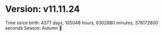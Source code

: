 # Version: v11.11.24
Time since birth: 4377 days, 105048 hours, 6302880 minutes, 378172800 seconds
Season: Autumn 🍁
